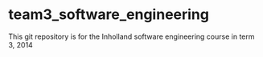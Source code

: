team3_software_engineering
==========================

This git repository is for the Inholland software engineering course in term 3, 2014
